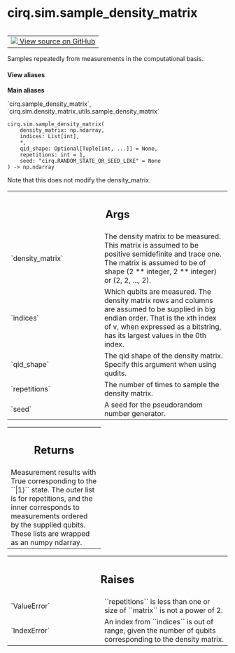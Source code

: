 <div itemscope itemtype="http://developers.google.com/ReferenceObject">
<meta itemprop="name" content="cirq.sim.sample_density_matrix" />
<meta itemprop="path" content="Stable" />
</div>

# cirq.sim.sample_density_matrix

<!-- Insert buttons and diff -->

<table class="tfo-notebook-buttons tfo-api" align="left">

<td>
  <a target="_blank" href="https://github.com/quantumlib/cirq/tree/master/cirq/sim/density_matrix_utils.py">
    <img src="https://www.tensorflow.org/images/GitHub-Mark-32px.png" />
    View source on GitHub
  </a>
</td>
</table>



Samples repeatedly from measurements in the computational basis.

<section class="expandable">
  <h4 class="showalways">View aliases</h4>
  <p>
<b>Main aliases</b>
<p>`cirq.sample_density_matrix`, `cirq.sim.density_matrix_utils.sample_density_matrix`</p>
</p>
</section>

<pre class="devsite-click-to-copy prettyprint lang-py tfo-signature-link">
<code>cirq.sim.sample_density_matrix(
    density_matrix: np.ndarray,
    indices: List[int],
    *,
    qid_shape: Optional[Tuple[int, ...]] = None,
    repetitions: int = 1,
    seed: "cirq.RANDOM_STATE_OR_SEED_LIKE" = None
) -> np.ndarray
</code></pre>



<!-- Placeholder for "Used in" -->

Note that this does not modify the density_matrix.

<!-- Tabular view -->
 <table class="responsive fixed orange">
<colgroup><col width="214px"><col></colgroup>
<tr><th colspan="2"><h2 class="add-link">Args</h2></th></tr>

<tr>
<td>
`density_matrix`
</td>
<td>
The density matrix to be measured. This matrix is
assumed to be positive semidefinite and trace one. The matrix is
assumed to be of shape (2 ** integer, 2 ** integer) or
(2, 2, ..., 2).
</td>
</tr><tr>
<td>
`indices`
</td>
<td>
Which qubits are measured. The density matrix rows and columns
are assumed to be supplied in big endian order. That is the
xth index of v, when expressed as a bitstring, has its largest
values in the 0th index.
</td>
</tr><tr>
<td>
`qid_shape`
</td>
<td>
The qid shape of the density matrix.  Specify this argument
when using qudits.
</td>
</tr><tr>
<td>
`repetitions`
</td>
<td>
The number of times to sample the density matrix.
</td>
</tr><tr>
<td>
`seed`
</td>
<td>
A seed for the pseudorandom number generator.
</td>
</tr>
</table>



<!-- Tabular view -->
 <table class="responsive fixed orange">
<colgroup><col width="214px"><col></colgroup>
<tr><th colspan="2"><h2 class="add-link">Returns</h2></th></tr>
<tr class="alt">
<td colspan="2">
Measurement results with True corresponding to the ``|1⟩`` state.
The outer list is for repetitions, and the inner corresponds to
measurements ordered by the supplied qubits. These lists
are wrapped as an numpy ndarray.
</td>
</tr>

</table>



<!-- Tabular view -->
 <table class="responsive fixed orange">
<colgroup><col width="214px"><col></colgroup>
<tr><th colspan="2"><h2 class="add-link">Raises</h2></th></tr>

<tr>
<td>
`ValueError`
</td>
<td>
``repetitions`` is less than one or size of ``matrix`` is
not a power of 2.
</td>
</tr><tr>
<td>
`IndexError`
</td>
<td>
An index from ``indices`` is out of range, given the number
of qubits corresponding to the density matrix.
</td>
</tr>
</table>

